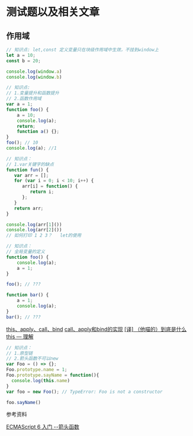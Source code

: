 # 测试题以及相关文章

## 作用域

```js
// 知识点: let,const 定义变量只在块级作用域中生效，不挂到window上
let a = 10;
const b = 20;

console.log(window.a)
console.log(window.b)
```

```js
// 知识点:
// 1.变量提升和函数提升
// 2.函数作用域
var a = 1;
function foo() {
    a = 10;
    console.log(a);
    return;
    function a() {};
}
foo(); // 10
console.log(a); //1
```

```js
// 知识点：
// 1.var关键字的缺点
function fun() {
   var arr = [];
   for (var i = 0; i < 10; i++) {
      arr[i] = function() {
         return i;
      };
   }
   return arr;
}

console.log(arr[1]())
console.log(arr[2]())
// 如何打印 1 2 3？   let的使用
```

```js
// 知识点：
// 全局变量的定义
function foo() {
    console.log(a);
    a = 1;
}

foo(); // ???

function bar() {
    a = 1;
    console.log(a);
}
bar(); // ???
```

[this、apply、call、bind](https://juejin.im/post/59bfe84351882531b730bac2)
[call、apply和bind的实现](https://github.com/Abiel1024/blog/issues/16)
[[译] （他喵的）到底是什么this — 理解](https://juejin.im/post/5b9f176b6fb9a05d3827d03f)

```js
// 知识点：
// 1.原型链
// 2.箭头函数不可以new
var Foo = () => {};
Foo.prototype.name = 1;
Foo.prototype.sayName = function(){
  console.log(this.name)
}
var foo = new Foo(); // TypeError: Foo is not a constructor

foo.sayName()
```

参考资料

[ECMAScript 6 入门 --箭头函数](http://es6.ruanyifeng.com/#docs/function#%E7%AE%AD%E5%A4%B4%E5%87%BD%E6%95%B0)

